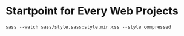 # Startpoint for Every Web Projects

```
sass --watch sass/style.sass:style.min.css --style compressed
```
